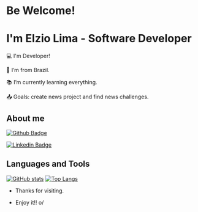 
# Be Welcome!

 

# I'm Elzio Lima - Software Developer

 

:computer: I'm Developer!

:house_with_garden: I’m from Brazil.

:books: I’m currently learning everything.

:outbox_tray: Goals: create news project and find news challenges.

 

## About me

[![Github Badge](https://img.shields.io/badge/-Github-000?style=flat-square&logo=Github&logoColor=white&link=https://github.com/ElzioLima)](ELzioLima)

[![Linkedin Badge](https://img.shields.io/badge/-LinkedIn-blue?style=flat-square&logo=Linkedin&logoColor=white&link=https://www.linkedin.com/in/elzio-lima)]( https://www.linkedin.com/in/elzio-lima)

## Languages and Tools

[![GitHub stats](https://github-readme-stats.vercel.app/api?username=ElzioLima&show_icons=true&theme=tokyonight)](https://github-readme-stats.vercel.app/api?username=ElzioLima&show_icons=true&theme=tokyonight)
[![Top Langs](https://github-readme-stats.vercel.app/api/top-langs/?username=ElzioLima&theme=tokyonight)](https://github-readme-stats.vercel.app/api/top-langs/?username=ElzioLima&theme=tokyonight)

- Thanks for visiting.

- Enjoy it!! o/
